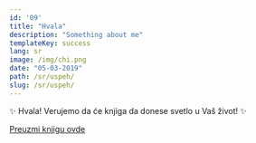 ```yaml
---
id: '09'
title: "Hvala"
description: "Something about me"
templateKey: success
lang: sr
image: /img/chi.png
date: "05-03-2019"
path: /sr/uspeh/
slug: /sr/uspeh/
---
```


✨ Hvala! Verujemo da će knjiga da donese svetlo u Vaš život! ✨

[Preuzmi knjigu ovde](9-koraka.pdf)